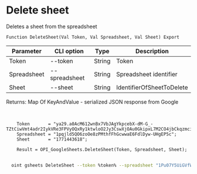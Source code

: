 ﻿---
sidebar_position: 2
---

# Delete sheet
 Deletes a sheet from the spreadsheet



`Function DeleteSheet(Val Token, Val Spreadsheet, Val Sheet) Export`

  | Parameter | CLI option | Type | Description |
  |-|-|-|-|
  | Token | --token | String | Token |
  | Spreadsheet | --spreadsheet | String | Spreadsheet identifier |
  | Sheet | --sheet | String | IdentifierOfSheetToDelete |

  
  Returns:  Map Of KeyAndValue - serialized JSON response from Google

<br/>




```bsl title="Code example"
    Token       = "ya29.a0AcM612wnBx7VbJAgYkpcebX-dM-G_-TZtCiwVmt4adr2IykVRe3FPVyOQxRy1ktwloO2Jy3CswXjOAu0GkipxL7M2CO4jbCkqzmci2d7-...";
    Spreadsheet = "1pqjld5QO6zoOe8zPMthfFhGcwwaE6FdlDyw-UHgEP5c";
    Sheet       = "1771443618";

    Result = OPI_GoogleSheets.DeleteSheet(Token, Spreadsheet, Sheet);
```



```sh title="CLI command example"
    
  oint gsheets DeleteSheet --token %token% --spreadsheet "1Pu07Y5UiGVfW4fqfP7tcSQtdSX_2wdm2Ih23zlxJJwc" --sheet "1790807910"

```

```json title="Result"

```
